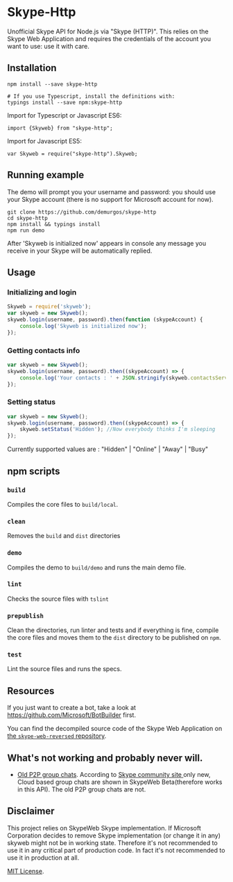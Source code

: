 # Skype-Http

Unofficial Skype API for Node.js via "Skype (HTTP)".
This relies on the Skype Web Application and requires the credentials of the account you want to use: use it with care.

## Installation

````shell
npm install --save skype-http

# If you use Typescript, install the definitions with:
typings install --save npm:skype-http
````

Import for Typescript or Javascript ES6:
````
import {Skyweb} from "skype-http";
````

Import for Javascript ES5:
````
var Skyweb = require("skype-http").Skyweb;
````

## Running example

The demo will prompt you your username and password: you should use your Skype account (there is no support for Microsoft account for now).

```shell
git clone https://github.com/demurgos/skype-http
cd skype-http
npm install && typings install
npm run demo
```
After 'Skyweb is initialized now' appears in console any message you receive in your Skype will be automatically replied.

## Usage

### Initializing and login
```js
Skyweb = require('skyweb');
var skyweb = new Skyweb();
skyweb.login(username, password).then(function (skypeAccount) {
    console.log('Skyweb is initialized now');
});
```

### Getting contacts info
```js
var skyweb = new Skyweb();
skyweb.login(username, password).then((skypeAccount) => {    
    console.log('Your contacts : ' + JSON.stringify(skyweb.contactsService.contacts, null, 2));
});
```

### Setting status
```js
var skyweb = new Skyweb();
skyweb.login(username, password).then((skypeAccount) => {
    skyweb.setStatus('Hidden'); //Now everybody thinks I'm sleeping
});
```
Currently supported values are : "Hidden" | "Online" | "Away" | "Busy"

## npm scripts

### `build`

Compiles the core files to `build/local`.

### `clean`

Removes the `build` and `dist` directories

### `demo`

Compiles the demo to `build/demo` and runs the main demo file.

### `lint`

Checks the source files with `tslint`

### `prepublish`

Clean the directories, run linter and tests and if everything is fine, compile the core files and moves them to the `dist` directory to be published on `npm`.

### `test`

Lint the source files and runs the specs.

## Resources

If you just want to create a bot, take a look at https://github.com/Microsoft/BotBuilder first.

You can find the decompiled source code of the Skype Web Application on [the `skype-web-reversed` repository](https://github.com/demurgos/skype-web-reversed).

## What's not working and probably never will.
* [Old P2P group chats](https://github.com/ShyykoSerhiy/skyweb/issues/6). According to  [Skype community site ](http://community.skype.com/t5/Skype-for-Web-Beta/Group-chats-missing-on-skype-web/td-p/3884218) only new, Cloud based group chats are shown in SkypeWeb Beta(therefore works in this API). The old P2P group chats are not.  

## Disclaimer 
This project relies on SkypeWeb Skype implementation. If Microsoft Corporation decides to remove Skype
implementation (or change it in any) skyweb might not be in working state. Therefore it's not recommended to use it 
in any critical part of production code. In fact it's not recommended to use it in production at all.

[MIT License](https://github.com/demurgos/skype-http/blob/master/LICENSE.md).

